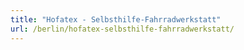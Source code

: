 ```yaml
---
title: "Hofatex - Selbsthilfe-Fahrradwerkstatt"
url: /berlin/hofatex-selbsthilfe-fahrradwerkstatt/
---
```

